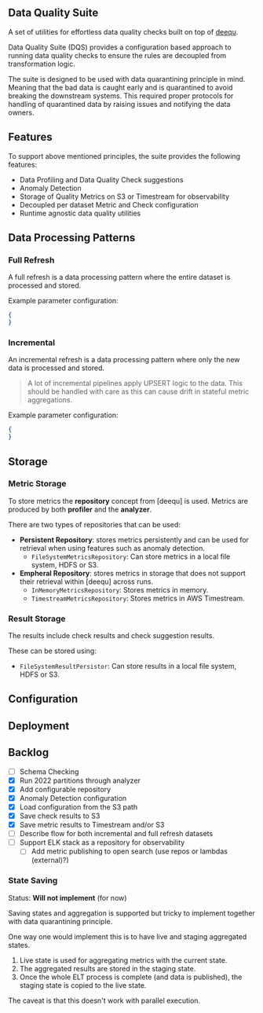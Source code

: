 ## Data Quality Suite

A set of utilities for effortless data quality checks built on top of [deequ](https://github.com/awslabs/deequ).

Data Quality Suite (DQS) provides a configuration based approach to running data quality checks to ensure the rules are decoupled from
transformation logic.

The suite is designed to be used with data quarantining principle in mind. 
Meaning that the bad data is caught early and is quarantined to avoid breaking the downstream systems. 
This required proper protocols for handling of quarantined data by raising issues and notifying the data owners.


## Features
To support above mentioned principles, the suite provides the following features:

* Data Profiling and Data Quality Check suggestions
* Anomaly Detection
* Storage of Quality Metrics on S3 or Timestream for observability
* Decoupled per dataset Metric and Check configuration
* Runtime agnostic data quality utilities

## Data Processing Patterns

### Full Refresh

A full refresh is a data processing pattern where the entire dataset is processed and stored.

Example parameter configuration:

```json
{
}
```

### Incremental

An incremental refresh is a data processing pattern where only the new data is processed and stored.

> A lot of incremental pipelines apply UPSERT logic to the data.
> This should be handled with care as this can cause drift in stateful metric aggregations.


Example parameter configuration:

```json
{
}
```

## Storage

### Metric Storage

To store metrics the **repository** concept from [deequ] is used.
Metrics are produced by both **profiler** and the **analyzer**.

There are two types of repositories that can be used:

* **Persistent Repository**: stores metrics persistently and can be used for retrieval when using features such as
  anomaly detection.
    * `FileSystemMetricsRepository`: Can store metrics in a local file system, HDFS or S3.
* **Empheral Repository**: stores metrics in storage that does not support their retrieval within [deequ] across runs.
    * `InMemoryMetricsRepository`: Stores metrics in memory.
    * `TimestreamMetricsRepository`: Stores metrics in AWS Timestream.

### Result Storage

The results include check results and check suggestion results.

These can be stored using:

* `FileSystemResultPersistor`: Can store results in a local file system, HDFS or S3.

## Configuration

## Deployment

## Backlog

* [ ] Schema Checking
* [x] Run 2022 partitions through analyzer
* [x] Add configurable repository
* [x] Anomaly Detection configuration
* [x] Load configuration from the S3 path
* [x] Save check results to S3
* [x] Save metric results to Timestream and/or S3
* [ ] Describe flow for both incremental and full refresh datasets
* [ ] Support ELK stack as a repository for observability
    * [ ] Add metric publishing to open search (use repos or lambdas (external)?)

### State Saving

Status: **Will not implement** (for now)

Saving states and aggregation is supported but tricky to implement together with data quarantining principle.

One way one would implement this is to have live and staging aggregated states.

1. Live state is used for aggregating metrics with the current state.
2. The aggregated results are stored in the staging state.
3. Once the whole ELT process is complete (and data is published), the staging state is copied to the live state.

The caveat is that this doesn't work with parallel execution.